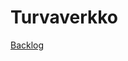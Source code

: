 # Turvaverkko

[Backlog](https://helsinkifi-my.sharepoint.com/personal/xvixvi_ad_helsinki_fi/_layouts/15/WopiFrame.aspx?sourcedoc=%7B940a355a-756f-40c0-970f-b1d89a5e1277%7D&action=view)
